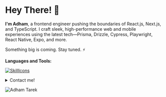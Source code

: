 # Hey There! 👋

**I'm Adham**, a frontend engineer pushing the boundaries of React.js, Next.js, and TypeScript. I craft sleek, high-performance web and mobile experiences using the latest tech—Prisma, Drizzle, Cypress, Playwright, React Native, Expo, and more.

 Something big is coming. Stay tuned. ⚡

**Languages and Tools:**  

[![SkillIcons](https://skillicons.dev/icons?i=js,ts,tailwind,react,nextjs,astro,gatsby,prisma,cloudflare,firebase,supabase,git,github,gitlab)](https://skillicons.dev)<br/>
[](https://github.com/tandpfun/skill-icons)

<details>
  <summary>Contact me!</summary>
  Portfolio: [https://adhamtarek.vercel.app](https://adhamtarek.vercel.app)<br>
  LinkedIn: [https://linkedin.com/in/adham-tarek](https://linkedin.com/in/adham-tarek)<br>
  Gitlab: [https://gitlab.com/adhamtarek](https://gitlab.com/adhamtarek)<br>
  Email: adhamtarek291@gmail.com<br>
</details>

<p align="left"> <img src="https://komarev.com/ghpvc/?username=adham618&label=Profile%20views&color=0e75b6&style=flat" alt="Adham Tarek" /> </p>
